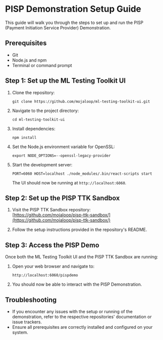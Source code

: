 # PISP Demonstration Setup Guide

This guide will walk you through the steps to set up and run the PISP (Payment Initiation Service Provider) Demonstration.

## Prerequisites

- Git
- Node.js and npm
- Terminal or command prompt

## Step 1: Set up the ML Testing Toolkit UI

1. Clone the repository:
   ```
   git clone https://github.com/mojaloop/ml-testing-toolkit-ui.git
   ```

2. Navigate to the project directory:
   ```
   cd ml-testing-toolkit-ui
   ```

3. Install dependencies:
   ```
   npm install
   ```

4. Set the Node.js environment variable for OpenSSL:
   ```
   export NODE_OPTIONS=--openssl-legacy-provider
   ```

5. Start the development server:
   ```
   PORT=6060 HOST=localhost ./node_modules/.bin/react-scripts start
   ```

   The UI should now be running at `http://localhost:6060`.

## Step 2: Set up the PISP TTK Sandbox

1. Visit the PISP TTK Sandbox repository:
   [https://github.com/mojaloop/pisp-ttk-sandbox/](https://github.com/mojaloop/pisp-ttk-sandbox/)

2. Follow the setup instructions provided in the repository's README.

## Step 3: Access the PISP Demo

Once both the ML Testing Toolkit UI and the PISP TTK Sandbox are running:

1. Open your web browser and navigate to:
   ```
   http://localhost:6060/pispdemo
   ```

2. You should now be able to interact with the PISP Demonstration.

## Troubleshooting

- If you encounter any issues with the setup or running of the demonstration, refer to the respective repositories' documentation or issue trackers.
- Ensure all prerequisites are correctly installed and configured on your system.
